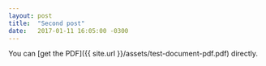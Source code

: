 ```yaml
---
layout: post
title:  "Second post"
date:   2017-01-11 16:05:00 -0300
---
```

You can [get the PDF]({{ site.url }}/assets/test-document-pdf.pdf) directly.
